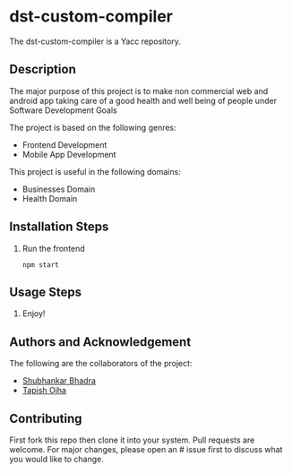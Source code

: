 # dst-custom-compiler
The dst-custom-compiler is a Yacc repository.

## Description
The major purpose of this project is to make non commercial web and android app taking care of a good health and well being of people under Software Development Goals  

The project is based on the following genres: 
- Frontend Development
- Mobile App Development

This project is useful in the following domains: 
* Businesses Domain
* Health Domain

## Installation Steps
1. Run the frontend
	```
	npm start
	```

## Usage Steps
1. Enjoy!

## Authors and Acknowledgement
The following are the collaborators of the project:  
- [Shubhankar Bhadra](https://github.com/shobhi1310)  
- [Tapish Ojha](https://github.com/tapish2000)  

## Contributing
First fork this repo then clone it into your system. Pull requests are welcome. For major changes, please open an     # issue first to discuss what you would like to change.

